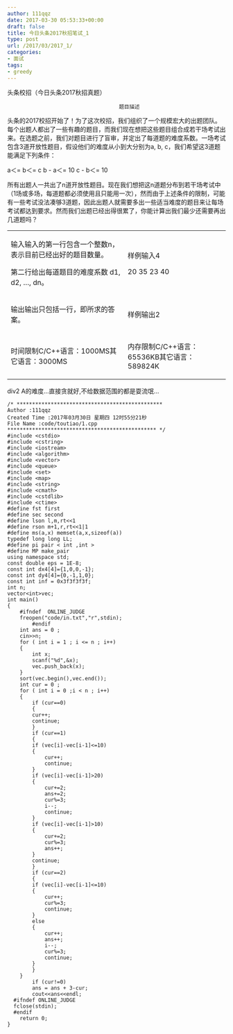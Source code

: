 ```yaml
---
author: 111qqz
date: 2017-03-30 05:53:33+00:00
draft: false
title: 今日头条2017秋招笔试_1
type: post
url: /2017/03/2017_1/
categories:
- 面试
tags:
- greedy
---
```




头条校招（今日头条2017秋招真题）

    
    
    									题目描述


头条的2017校招开始了！为了这次校招，我们组织了一个规模宏大的出题团队。每个出题人都出了一些有趣的题目，而我们现在想把这些题目组合成若干场考试出来。在选题之前，我们对题目进行了盲审，并定出了每道题的难度系数。一场考试包含3道开放性题目，假设他们的难度从小到大分别为a, b, c，我们希望这3道题能满足下列条件：

a＜= b＜= c
b - a＜= 10
c - b＜= 10

所有出题人一共出了n道开放性题目。现在我们想把这n道题分布到若干场考试中（1场或多场，每道题都必须使用且只能用一次），然而由于上述条件的限制，可能有一些考试没法凑够3道题，因此出题人就需要多出一些适当难度的题目来让每场考试都达到要求。然而我们出题已经出得很累了，你能计算出我们最少还需要再出几道题吗？










<table cellspacing="1" >
<tbody >
<tr >

<td >


输入输入的第一行包含一个整数n，表示目前已经出好的题目数量。

第二行给出每道题目的难度系数 d1, d2, …, dn。



</td>

<td >


样例输入4

20 35 23 40



</td>
</tr>
<tr >

<td >


输出输出只包括一行，即所求的答案。



</td>

<td >


样例输出2



</td>
</tr>
<tr class="time_rom" >

<td >


时间限制C/C++语言：1000MS其它语言：3000MS

</td>

<td >


内存限制C/C++语言：65536KB其它语言：589824K

</td>
</tr>
</tbody>
</table>








div2 A的难度...直接贪就好,不给数据范围的都是耍流氓...

    
    /* ***********************************************
    Author :111qqz
    Created Time :2017年03月30日 星期四 12时55分21秒
    File Name :code/toutiao/1.cpp
    ************************************************ */
    #include <cstdio>
    #include <cstring>
    #include <iostream>
    #include <algorithm>
    #include <vector>
    #include <queue>
    #include <set>
    #include <map>
    #include <string>
    #include <cmath>
    #include <cstdlib>
    #include <ctime>
    #define fst first
    #define sec second
    #define lson l,m,rt<<1
    #define rson m+1,r,rt<<1|1
    #define ms(a,x) memset(a,x,sizeof(a))
    typedef long long LL;
    #define pi pair < int ,int >
    #define MP make_pair
    using namespace std;
    const double eps = 1E-8;
    const int dx4[4]={1,0,0,-1};
    const int dy4[4]={0,-1,1,0};
    const int inf = 0x3f3f3f3f;
    int n;
    vector<int>vec;
    int main()
    {
    	#ifndef  ONLINE_JUDGE 
    	freopen("code/in.txt","r",stdin);
            #endif
    	int ans = 0 ;
    	cin>>n;
    	for ( int i = 1 ; i <= n ; i++)
    	{
    	    int x;
    	    scanf("%d",&x);
    	    vec.push_back(x);
    	}
    	sort(vec.begin(),vec.end());
    	int cur = 0 ;
    	for ( int i = 0 ;i < n ; i++)
    	{
    	    if (cur==0)
    	    {
    		cur++;
    		continue;
    	    }
    	    if (cur==1)
    	    {
    		if (vec[i]-vec[i-1]<=10)
    		{
    		    cur++;
    		    continue;
    		}
    		if (vec[i]-vec[i-1]>20)
    		{
    		    cur+=2;
    		    ans+=2;
    		    cur%=3;
    		    i--;
    		    continue;
    		}
    		if (vec[i]-vec[i-1]>10)
    		{
    		    cur+=2;
    		    cur%=3;
    		    ans++;
    		}
    		continue;
    	    }
    	    if (cur==2)
    	    {
    		if (vec[i]-vec[i-1]<=10)
    		{
    		    cur++;
    		    cur%=3;
    		    continue;
    		}
    		else
    		{
    		    cur++;
    		    ans++;
    		    i--;
    		    cur%=3;
    		    continue;
    		}
    	    }
    	}
    	    if (cur!=0)
    	    ans = ans + 3-cur;
    	    cout<<ans<<endl;
      #ifndef ONLINE_JUDGE  
      fclose(stdin);
      #endif
        return 0;
    }
    





